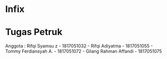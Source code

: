 # Infix
# Tugas Petruk 
 Anggota : Rifqi Syamsu z - 1817051032 - Rifqi Adiyatma - 1817051055 - Tommy Ferdiansyah A. - 1817051072 - Gilang Rahman 
           Affandi - 1817051075
